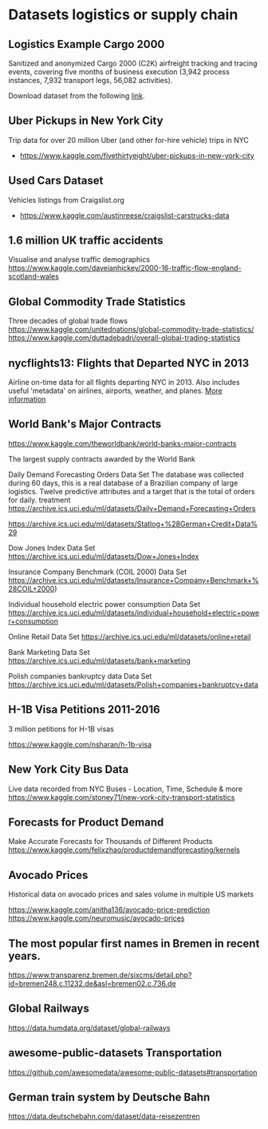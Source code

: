 # Datasets logistics or supply chain

## Logistics Example Cargo 2000

Sanitized and anonymized Cargo 2000 (C2K) airfreight tracking and tracing events, covering five months of business execution (3,942 process instances, 7,932 transport legs, 56,082 activities). 

Download dataset from the following [link](https://archive.ics.uci.edu/ml/datasets/Cargo+2000+Freight+Tracking+and+Tracing).




## Uber Pickups in New York City
Trip data for over 20 million Uber (and other for-hire vehicle) trips in NYC

- https://www.kaggle.com/fivethirtyeight/uber-pickups-in-new-york-city

## Used Cars Dataset
Vehicles listings from Craigslist.org
- https://www.kaggle.com/austinreese/craigslist-carstrucks-data



## 1.6 million UK traffic accidents
Visualise and analyse traffic demographics
https://www.kaggle.com/daveianhickey/2000-16-traffic-flow-england-scotland-wales


## Global Commodity Trade Statistics

Three decades of global trade flows
https://www.kaggle.com/unitednations/global-commodity-trade-statistics/
https://www.kaggle.com/duttadebadri/overall-global-trading-statistics






## nycflights13: Flights that Departed NYC in 2013

Airline on-time data for all flights departing NYC in 2013. Also includes useful 'metadata' on airlines, airports, weather, and planes.
[More information](https://cran.r-project.org/web/packages/nycflights13/index.html
)





## World Bank's Major Contracts

https://www.kaggle.com/theworldbank/world-banks-major-contracts

The largest supply contracts awarded by the World Bank




Daily Demand Forecasting Orders Data Set 
The database was collected during 60 days, this is a real database of a Brazilian company of large logistics. Twelve predictive attributes and a target that is the total of orders for daily. treatment
 https://archive.ics.uci.edu/ml/datasets/Daily+Demand+Forecasting+Orders


https://archive.ics.uci.edu/ml/datasets/Statlog+%28German+Credit+Data%29



 Dow Jones Index Data Set 
 https://archive.ics.uci.edu/ml/datasets/Dow+Jones+Index

 Insurance Company Benchmark (COIL 2000) Data Set 
 https://archive.ics.uci.edu/ml/datasets/Insurance+Company+Benchmark+%28COIL+2000)

 Individual household electric power consumption Data Set 
https://archive.ics.uci.edu/ml/datasets/individual+household+electric+power+consumption


 Online Retail Data Set 
 https://archive.ics.uci.edu/ml/datasets/online+retail


  Bank Marketing Data Set 
  https://archive.ics.uci.edu/ml/datasets/bank+marketing


 Polish companies bankruptcy data Data Set 
https://archive.ics.uci.edu/ml/datasets/Polish+companies+bankruptcy+data


## H-1B Visa Petitions 2011-2016
3 million petitions for H-1B visas

https://www.kaggle.com/nsharan/h-1b-visa


## New York City Bus Data
Live data recorded from NYC Buses - Location, Time, Schedule & more
https://www.kaggle.com/stoney71/new-york-city-transport-statistics


## Forecasts for Product Demand
Make Accurate Forecasts for Thousands of Different Products
https://www.kaggle.com/felixzhao/productdemandforecasting/kernels

## Avocado Prices
Historical data on avocado prices and sales volume in multiple US markets

https://www.kaggle.com/anitha136/avocado-price-prediction
https://www.kaggle.com/neuromusic/avocado-prices



## The most popular first names in Bremen in recent years.


https://www.transparenz.bremen.de/sixcms/detail.php?id=bremen248.c.11232.de&asl=bremen02.c.736.de



## Global Railways

https://data.humdata.org/dataset/global-railways


## awesome-public-datasets Transportation

https://github.com/awesomedata/awesome-public-datasets#transportation


## German train system by Deutsche Bahn

https://data.deutschebahn.com/dataset/data-reisezentren

